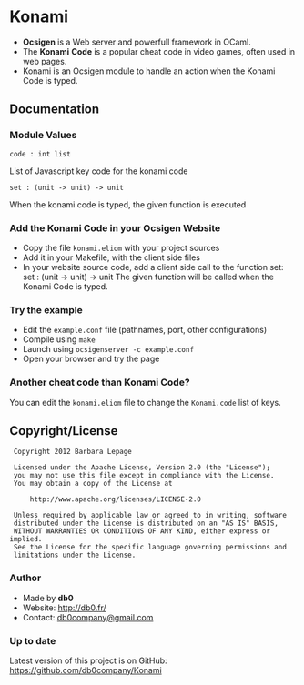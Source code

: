 Konami
======

* __Ocsigen__ is a Web server and powerfull framework in OCaml.
* The __Konami__ __Code__ is a popular cheat code in video games, often used in web pages.
* Konami is an Ocsigen module to handle an action when the Konami Code is typed.


## Documentation

### Module Values

    code : int list

List of Javascript key code for the konami code

    set : (unit -> unit) -> unit

When the konami code is typed, the given function is executed


### Add the Konami Code in your Ocsigen Website

* Copy the file `konami.eliom` with your project sources
* Add it in your Makefile, with the client side files
* In your website source code, add a client side call to the function set:
    set : (unit -> unit) -> unit
The given function will be called when the Konami Code is typed.


### Try the example

* Edit the `example.conf` file (pathnames, port, other configurations)
* Compile using `make`
* Launch using `ocsigenserver -c example.conf`
* Open your browser and try the page


### Another cheat code than Konami Code?

You can edit the `konami.eliom` file to change the `Konami.code` list of keys.



## Copyright/License

     Copyright 2012 Barbara Lepage
  
     Licensed under the Apache License, Version 2.0 (the "License");
     you may not use this file except in compliance with the License.
     You may obtain a copy of the License at
  
         http://www.apache.org/licenses/LICENSE-2.0
  
     Unless required by applicable law or agreed to in writing, software
     distributed under the License is distributed on an "AS IS" BASIS,
     WITHOUT WARRANTIES OR CONDITIONS OF ANY KIND, either express or implied.
     See the License for the specific language governing permissions and
     limitations under the License.


### Author

* Made by __db0__
* Website: http://db0.fr/
* Contact: db0company@gmail.com


### Up to date

Latest version of this project is on GitHub:
https://github.com/db0company/Konami



